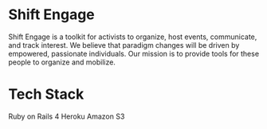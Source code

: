 Shift Engage
========
Shift Engage is a toolkit for activists to organize, host events, communicate, and track interest.
We believe that paradigm changes will be driven by empowered, passionate individuals.
Our mission is to provide tools for these people to organize and mobilize.

Tech Stack
=========
Ruby on Rails 4
Heroku
Amazon S3

